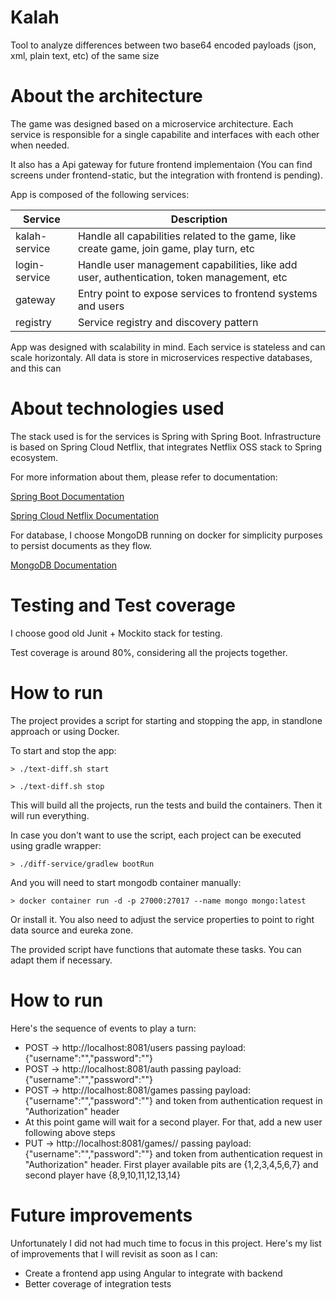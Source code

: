 Kalah
===================
Tool to analyze differences between two base64 encoded payloads (json, xml, plain text, etc) of the same size

# About the architecture
The game was designed based on a microservice architecture. Each service is responsible for a single capabilite and interfaces with each other when needed. 

It also has a Api gateway for future frontend implementaion (You can find screens under frontend-static, but the integration with frontend is pending).

App is composed of the following services:

| Service  | Description |
| ------------- | ------------- |
| kalah-service  |  Handle all capabilities related to the game, like create game, join game, play turn, etc |
| login-service | Handle user management capabilities, like add user, authentication, token management, etc |
| gateway  |  Entry point to expose services to frontend systems and users |
| registry  | Service registry and discovery pattern |

App was designed with scalability in mind. Each service is stateless and can scale horizontaly. All data is store in microservices respective databases, and this can

# About technologies used
The stack used is for the services is Spring with Spring Boot. Infrastructure is based on Spring Cloud Netflix, that integrates Netflix OSS stack to Spring ecosystem.

For more information about them, please refer to documentation:

[Spring Boot Documentation](https://docs.spring.io/spring-boot/docs/current/reference/htmlsingle/)

[Spring Cloud Netflix Documentation](https://cloud.spring.io/spring-cloud-netflix/single/spring-cloud-netflix.html)

For database, I choose MongoDB running on docker for simplicity purposes to persist documents as they flow.

[MongoDB Documentation](https://docs.spring.io/spring-data/data-document/docs/current/reference/html)

# Testing and Test coverage
I choose good old Junit + Mockito stack for testing. 

Test coverage is around 80%, considering all the projects together.

# How to run
The project provides a script for starting and stopping the app, in standlone approach or using Docker.

To start and stop the app:

```shell
> ./text-diff.sh start
```

```shell
> ./text-diff.sh stop
```

This will build all the projects, run the tests and build the containers. Then it will run everything.

In case you don't want to use the script, each project can be executed using gradle wrapper:

```shell
> ./diff-service/gradlew bootRun
```

And you will need to start mongodb container manually:

```shell
> docker container run -d -p 27000:27017 --name mongo mongo:latest
```

Or install it. You also need to adjust the service properties to point to right data source and eureka zone.

The provided script have functions that automate these tasks. You can adapt them if necessary.

# How to run

Here's the sequence of events to play a turn:

* POST -> http://localhost:8081/users passing payload: {"username":"<yourusername>","password":"<yourpassword>"}
* POST -> http://localhost:8081/auth passing payload: {"username":"<yourusername>","password":"<yourpassword>"}
* POST -> http://localhost:8081/games passing payload: {"username":"<yourusername>","password":"<yourpassword>"} and token from authentication request in "Authorization" header
* At this point game will wait for a second player. For that, add a new user following above steps
* PUT -> http://localhost:8081/games/<game-id>/<pit-id> passing payload: {"username":"<yourusername>","password":"<yourpassword>"} and token from authentication request in "Authorization" header. First player available pits are {1,2,3,4,5,6,7} and second player have {8,9,10,11,12,13,14} 


# Future improvements

Unfortunately I did not had much time to focus in this project. Here's my list of improvements that I will revisit as soon as I can:

* Create a frontend app using Angular to integrate with backend
* Better coverage of integration tests
